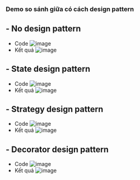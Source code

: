 ### Demo so sánh giữa có cách design pattern
## - No design pattern
  + Code
   ![image](https://github.com/user-attachments/assets/d595cdca-e5da-408e-8f9e-2f4b126174ba)
  + Kết quả
  ![image](https://github.com/user-attachments/assets/dbd101db-94b9-4e57-8f3f-5986cad608f7)
## - State design pattern
  + Code
  ![image](https://github.com/user-attachments/assets/3684c85e-2000-4030-a19e-1fdedd9894f0)
  + Kết quả
  ![image](https://github.com/user-attachments/assets/ab902c72-ddcc-41a7-9b0a-c49fe55fdf9f)
## - Strategy design pattern
  + Code
  ![image](https://github.com/user-attachments/assets/8587fc25-451f-4615-9866-d12a217756f4)
  + Kết quả
  ![image](https://github.com/user-attachments/assets/06d20c46-381d-4ffa-9a9e-e5a8da393d5a)
## - Decorator design pattern
  + Code
  ![image](https://github.com/user-attachments/assets/287d6d5c-5448-4a6a-bd08-f1241aecd89f)
  + Kết quả
  ![image](https://github.com/user-attachments/assets/632389fc-5af6-4fb9-bd59-b84a97882bf8)
